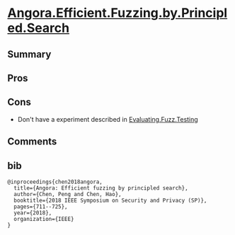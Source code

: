 # [Angora.Efficient.Fuzzing.by.Principled.Search](https://web.cs.ucdavis.edu/~hchen/paper/chen2018angora.pdf)

## Summary

## Pros

## Cons

- Don't have a experiment described in [Evaluating.Fuzz.Testing](../Evaluating.Fuzz.Testing/README.md)

## Comments

## bib
```
@inproceedings{chen2018angora,
  title={Angora: Efficient fuzzing by principled search},
  author={Chen, Peng and Chen, Hao},
  booktitle={2018 IEEE Symposium on Security and Privacy (SP)},
  pages={711--725},
  year={2018},
  organization={IEEE}
}
```